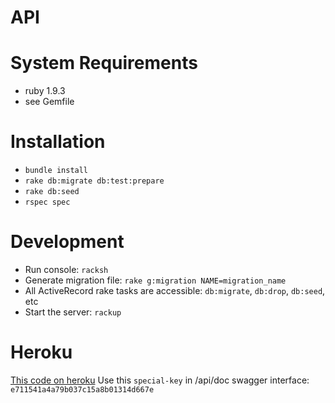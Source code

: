 API
===

# System Requirements

* ruby 1.9.3
* see Gemfile

# Installation

* `bundle install`
* `rake db:migrate db:test:prepare`
* `rake db:seed`
* `rspec spec`

# Development

* Run console: `racksh`
* Generate migration file: `rake g:migration NAME=migration_name`
* All ActiveRecord rake tasks are accessible: `db:migrate`, `db:drop`, `db:seed`, etc
* Start the server: `rackup`

# Heroku

[This code on heroku](https://grape-api-example.herokuapp.com/)
Use this `special-key` in /api/doc swagger interface: `e711541a4a79b037c15a8b01314d667e`
